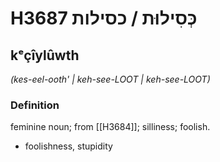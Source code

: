 # H3687 כְּסִילוּת / כסילות

## kᵉçîylûwth

_(kes-eel-ooth' | keh-see-LOOT | keh-see-LOOT)_

### Definition

feminine noun; from [[H3684]]; silliness; foolish.

- foolishness, stupidity
